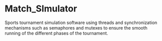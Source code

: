 # Match_SImulator
Sports tournament simulation software using threads and synchronization mechanisms such as semaphores and mutexes to ensure the smooth running of the different phases of the tournament.
